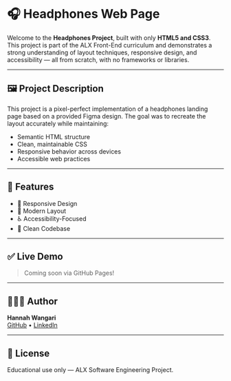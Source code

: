 # 🎧 Headphones Web Page

Welcome to the **Headphones Project**, built with only **HTML5 and CSS3**. This project is part of the ALX Front-End curriculum and demonstrates a strong understanding of layout techniques, responsive design, and accessibility — all from scratch, with no frameworks or libraries.

---

## 🖼️ Project Description

This project is a pixel-perfect implementation of a headphones landing page based on a provided Figma design. The goal was to recreate the layout accurately while maintaining:
- Semantic HTML structure
- Clean, maintainable CSS
- Responsive behavior across devices
- Accessible web practices

---

## 🚀 Features

- 📱 Responsive Design
- 🎨 Modern Layout
- ♿ Accessibility-Focused
- 🧩 Clean Codebase

---

## ✅ Live Demo

> Coming soon via GitHub Pages!

---

## 🙋🏽‍♀️ Author

**Hannah Wangari**  
[GitHub](https://github.com/Hannahwangari) • [LinkedIn](https://linkedin.com/in/hannahwangari)

---

## 📜 License

Educational use only — ALX Software Engineering Project.
